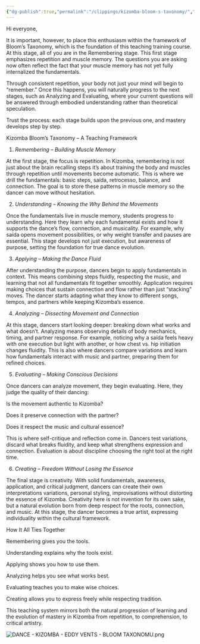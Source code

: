 ```yaml
---
{"dg-publish":true,"permalink":"/clippings/kizomba-bloom-s-taxonomy/","tags":["kizomba","eddy-vents"],"created":"2025-09-30T13:59:20.856-04:00","updated":"2025-09-30T14:28:35.715-04:00"}
---
```



Hi everyone,

It is important, however, to place this enthusiasm within the framework of Bloom’s Taxonomy, which is the foundation of this teaching training course. At this stage, all of you are in the Remembering stage. This first stage emphasizes repetition and muscle memory. The questions you are asking now often reflect the fact that your muscle memory has not yet fully internalized the fundamentals.

Through consistent repetition, your body not just your mind will begin to “remember.” Once this happens, you will naturally progress to the next stages, such as Analyzing and Evaluating, where your current questions will be answered through embodied understanding rather than theoretical speculation.

Trust the process: each stage builds upon the previous one, and mastery develops step by step.

Kizomba Bloom’s Taxonomy – A Teaching Framework

1. *Remembering – Building Muscle Memory*

At the first stage, the focus is repetition. In Kizomba, remembering is not just about the brain recalling steps it’s about training the body and muscles through repetition until movements become automatic. This is where we drill the fundamentals: basic steps, saída, retrocesso, balance, and connection. The goal is to store these patterns in muscle memory so the dancer can move without hesitation.

2. *Understanding – Knowing the Why Behind the Movements*

Once the fundamentals live in muscle memory, students progress to understanding. Here they learn why each fundamental exists and how it supports the dance’s flow, connection, and musicality. For example, why saída opens movement possibilities, or why weight transfer and pauses are essential. This stage develops not just execution, but awareness of purpose, setting the foundation for true dance evolution.

3. *Applying – Making the Dance Fluid*

After understanding the purpose, dancers begin to apply fundamentals in context. This means combining steps fluidly, respecting the music, and learning that not all fundamentals fit together smoothly. Application requires making choices that sustain connection and flow rather than just “stacking” moves. The dancer starts adapting what they know to different songs, tempos, and partners while keeping Kizomba’s essence.

4. *Analyzing – Dissecting Movement and Connection*

At this stage, dancers start looking deeper: breaking down what works and what doesn’t. Analyzing means observing details of body mechanics, timing, and partner response. For example, noticing why a saída feels heavy with one execution but light with another, or how chest vs. hip initiation changes fluidity. This is also where dancers compare variations and learn how fundamentals interact with music and partner, preparing them for refined choices.

5. *Evaluating – Making Conscious Decisions*

Once dancers can analyze movement, they begin evaluating. Here, they judge the quality of their dancing:

Is the movement authentic to Kizomba?

Does it preserve connection with the partner?

Does it respect the music and cultural essence?

This is where self-critique and reflection come in. Dancers test variations, discard what breaks fluidity, and keep what strengthens expression and connection. Evaluation is about discipline choosing the right tool at the right time.

6. *Creating – Freedom Without Losing the Essence*

The final stage is creativity. With solid fundamentals, awareness, application, and critical judgment, dancers can create their own interpretations variations, personal styling, improvisations without distorting the essence of Kizomba. Creativity here is not invention for its own sake, but a natural evolution born from deep respect for the roots, connection, and music. At this stage, the dancer becomes a true artist, expressing individuality within the cultural framework.

How It All Ties Together

Remembering gives you the tools.

Understanding explains why the tools exist.

Applying shows you how to use them.

Analyzing helps you see what works best.

Evaluating teaches you to make wise choices.

Creating allows you to express freely while respecting tradition.

This teaching system mirrors both the natural progression of learning and the evolution of mastery in Kizomba from repetition, to comprehension, to critical artistry.

![DANCE - KIZOMBA - EDDY VENTS - BLOOM TAXONOMU.png](/img/user/MEDIA/DANCE%20-%20KIZOMBA%20-%20EDDY%20VENTS%20-%20BLOOM%20TAXONOMU.png)

